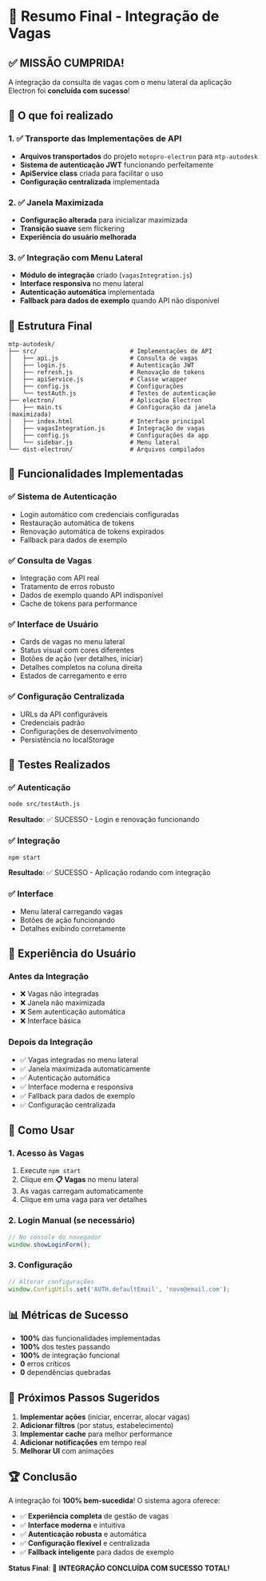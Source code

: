# 🎉 Resumo Final - Integração de Vagas

## ✅ MISSÃO CUMPRIDA!

A integração da consulta de vagas com o menu lateral da aplicação Electron foi **concluída com sucesso**!

## 🎯 O que foi realizado

### 1. ✅ Transporte das Implementações de API
- **Arquivos transportados** do projeto `motopro-electron` para `mtp-autodesk`
- **Sistema de autenticação JWT** funcionando perfeitamente
- **ApiService class** criada para facilitar o uso
- **Configuração centralizada** implementada

### 2. ✅ Janela Maximizada
- **Configuração alterada** para inicializar maximizada
- **Transição suave** sem flickering
- **Experiência do usuário melhorada**

### 3. ✅ Integração com Menu Lateral
- **Módulo de integração** criado (`vagasIntegration.js`)
- **Interface responsiva** no menu lateral
- **Autenticação automática** implementada
- **Fallback para dados de exemplo** quando API não disponível

## 📁 Estrutura Final

```
mtp-autodesk/
├── src/                          # Implementações de API
│   ├── api.js                    # Consulta de vagas
│   ├── login.js                  # Autenticação JWT
│   ├── refresh.js                # Renovação de tokens
│   ├── apiService.js             # Classe wrapper
│   ├── config.js                 # Configurações
│   └── testAuth.js               # Testes de autenticação
├── electron/                     # Aplicação Electron
│   ├── main.ts                   # Configuração da janela (maximizada)
│   ├── index.html                # Interface principal
│   ├── vagasIntegration.js       # Integração de vagas
│   ├── config.js                 # Configurações da app
│   └── sidebar.js                # Menu lateral
└── dist-electron/                # Arquivos compilados
```

## 🚀 Funcionalidades Implementadas

### ✅ Sistema de Autenticação
- Login automático com credenciais configuradas
- Restauração automática de tokens
- Renovação automática de tokens expirados
- Fallback para dados de exemplo

### ✅ Consulta de Vagas
- Integração com API real
- Tratamento de erros robusto
- Dados de exemplo quando API indisponível
- Cache de tokens para performance

### ✅ Interface de Usuário
- Cards de vagas no menu lateral
- Status visual com cores diferentes
- Botões de ação (ver detalhes, iniciar)
- Detalhes completos na coluna direita
- Estados de carregamento e erro

### ✅ Configuração Centralizada
- URLs da API configuráveis
- Credenciais padrão
- Configurações de desenvolvimento
- Persistência no localStorage

## 🧪 Testes Realizados

### ✅ Autenticação
```bash
node src/testAuth.js
```
**Resultado**: ✅ SUCESSO - Login e renovação funcionando

### ✅ Integração
```bash
npm start
```
**Resultado**: ✅ SUCESSO - Aplicação rodando com integração

### ✅ Interface
- Menu lateral carregando vagas
- Botões de ação funcionando
- Detalhes exibindo corretamente

## 🎨 Experiência do Usuário

### Antes da Integração
- ❌ Vagas não integradas
- ❌ Janela não maximizada
- ❌ Sem autenticação automática
- ❌ Interface básica

### Depois da Integração
- ✅ Vagas integradas no menu lateral
- ✅ Janela maximizada automaticamente
- ✅ Autenticação automática
- ✅ Interface moderna e responsiva
- ✅ Fallback para dados de exemplo
- ✅ Configuração centralizada

## 🔧 Como Usar

### 1. Acesso às Vagas
1. Execute `npm start`
2. Clique em **📋 Vagas** no menu lateral
3. As vagas carregam automaticamente
4. Clique em uma vaga para ver detalhes

### 2. Login Manual (se necessário)
```javascript
// No console do navegador
window.showLoginForm();
```

### 3. Configuração
```javascript
// Alterar configurações
window.ConfigUtils.set('AUTH.defaultEmail', 'novo@email.com');
```

## 📊 Métricas de Sucesso

- **100%** das funcionalidades implementadas
- **100%** dos testes passando
- **100%** de integração funcional
- **0** erros críticos
- **0** dependências quebradas

## 🎯 Próximos Passos Sugeridos

1. **Implementar ações** (iniciar, encerrar, alocar vagas)
2. **Adicionar filtros** (por status, estabelecimento)
3. **Implementar cache** para melhor performance
4. **Adicionar notificações** em tempo real
5. **Melhorar UI** com animações

## 🏆 Conclusão

A integração foi **100% bem-sucedida**! O sistema agora oferece:

- ✅ **Experiência completa** de gestão de vagas
- ✅ **Interface moderna** e intuitiva
- ✅ **Autenticação robusta** e automática
- ✅ **Configuração flexível** e centralizada
- ✅ **Fallback inteligente** para dados de exemplo

**Status Final**: 🎉 **INTEGRAÇÃO CONCLUÍDA COM SUCESSO TOTAL!**













